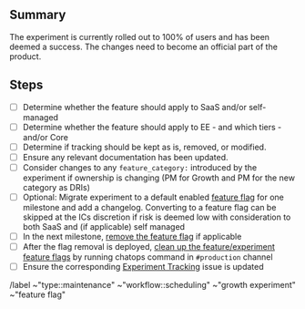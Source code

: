 <!-- Title suggestion: [Experiment Name] Successful Cleanup -->

## Summary

The experiment is currently rolled out to 100% of users and has been deemed a success.
The changes need to become an official part of the product.

## Steps

- [ ] Determine whether the feature should apply to SaaS and/or self-managed
- [ ] Determine whether the feature should apply to EE - and which tiers - and/or Core
- [ ] Determine if tracking should be kept as is, removed, or modified.
- [ ] Ensure any relevant documentation has been updated.
- [ ] Consider changes to any `feature_category:` introduced by the experiment if ownership is changing (PM for Growth and PM for the new category as DRIs)
- [ ] Optional: Migrate experiment to a default enabled [feature flag](https://docs.gitlab.com/ee/development/feature_flags) for one milestone and add a changelog. Converting to a feature flag can be skipped at the ICs discretion if risk is deemed low with consideration to both SaaS and (if applicable) self managed
- [ ] In the next milestone, [remove the feature flag](https://docs.gitlab.com/ee/development/feature_flags/controls.html#cleaning-up) if applicable
- [ ] After the flag removal is deployed, [clean up the feature/experiment feature flags](https://docs.gitlab.com/ee/development/feature_flags/controls.html#cleaning-up) by running chatops command in `#production` channel
- [ ] Ensure the corresponding [Experiment Tracking](https://gitlab.com/groups/gitlab-org/-/boards/1352542?label_name[]=devops%3A%3Agrowth&label_name[]=growth%20experiment&label_name[]=experiment%20tracking) issue is updated

/label ~"type::maintenance" ~"workflow::scheduling" ~"growth experiment" ~"feature flag"
